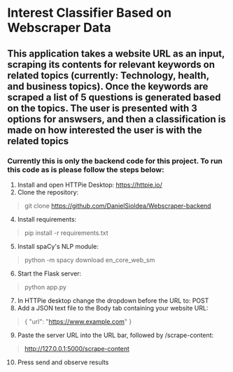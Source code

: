 # Interest Classifier Based on Webscraper Data

## This application takes a website URL as an input, scraping its contents for relevant keywords on related topics (currently: Technology, health, and business topics). Once the keywords are scraped a list of 5 questions is generated based on the topics. The user is presented with 3 options for answsers, and then a classification is made on how interested the user is with the related topics
### Currently this is only the backend code for this project. To run this code as is please follow the steps below:

1. Install and open HTTPie Desktop: https://httpie.io/
2. Clone the repository:
>git clone https://github.com/DanielSioldea/Webscraper-backend
4. Install requirements:
>pip install -r requirements.txt
5. Install spaCy's NLP module:
>python -m spacy download en_core_web_sm
6. Start the Flask server:
>python app.py
7. In HTTPie desktop change the dropdown before the URL to: POST
8. Add a JSON text file to the Body tab containing your website URL:
>{
"url": "https://www.example.com"
}
9. Paste the server URL into the URL bar, followed by /scrape-content:
>http://127.0.0.1:5000/scrape-content
10. Press send and observe results

